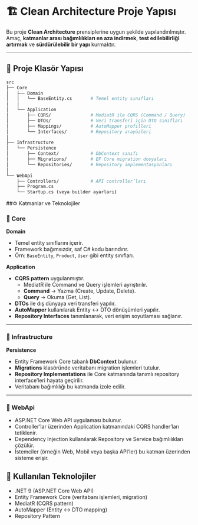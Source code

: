 
# 🏗 Clean Architecture Proje Yapısı

Bu proje **Clean Architecture** prensiplerine uygun şekilde yapılandırılmıştır.  
Amaç, **katmanlar arası bağımlılıkları en aza indirmek**, **test edilebilirliği artırmak** ve **sürdürülebilir bir yapı** kurmaktır.  

---

## 📂 Proje Klasör Yapısı

```bash
src
├── Core
│   ├── Domain
│   │   └── BaseEntity.cs       # Temel entity sınıfları
│   │
│   └── Application
│       ├── CQRS/               # MediatR ile CQRS (Command / Query)
│       ├── DTOs/               # Veri transferi için DTO sınıfları
│       ├── Mappings/           # AutoMapper profilleri
│       └── Interfaces/         # Repository arayüzleri
│
├── Infrastructure
│   └── Persistence
│       ├── Context/            # DbContext sınıfı
│       ├── Migrations/         # EF Core migration dosyaları
│       └── Repositories/       # Repository implementasyonları
│
└── WebApi
    ├── Controllers/            # API controller’ları
    ├── Program.cs
    └── Startup.cs (veya builder ayarları)
```
##⚙️ Katmanlar ve Teknolojiler

### 🔸 Core

**Domain**
- Temel entity sınıflarını içerir.  
- Framework bağımsızdır, saf C# kodu barındırır.  
- Örn: `BaseEntity`, `Product`, `User` gibi entity sınıfları.  

**Application**
- **CQRS pattern** uygulanmıştır.  
  - MediatR ile Command ve Query işlemleri ayrıştırılır.  
  - **Command** → Yazma (Create, Update, Delete).  
  - **Query** → Okuma (Get, List).  
- **DTOs** ile dış dünyaya veri transferi yapılır.  
- **AutoMapper** kullanılarak Entity ↔ DTO dönüşümleri yapılır.  
- **Repository Interfaces** tanımlanarak, veri erişim soyutlaması sağlanır.  

---

### 🔸 Infrastructure

**Persistence**
- Entity Framework Core tabanlı **DbContext** bulunur.  
- **Migrations** klasöründe veritabanı migration işlemleri tutulur.  
- **Repository Implementations** ile Core katmanında tanımlı repository interface’leri hayata geçirilir.  
- Veritabanı bağımlılığı bu katmanda izole edilir.  

---

### 🔸 WebApi
- ASP.NET Core Web API uygulaması bulunur.  
- Controller’lar üzerinden Application katmanındaki CQRS handler’ları tetiklenir.  
- Dependency Injection kullanılarak Repository ve Service bağımlılıkları çözülür.  
- İstemciler (örneğin Web, Mobil veya başka API’ler) bu katman üzerinden sisteme erişir.  

## 🚀 Kullanılan Teknolojiler
- .NET 9 (ASP.NET Core Web API)
- Entity Framework Core (veritabanı işlemleri, migration)
- MediatR (CQRS pattern)
- AutoMapper (Entity ↔ DTO mapping)
- Repository Pattern
